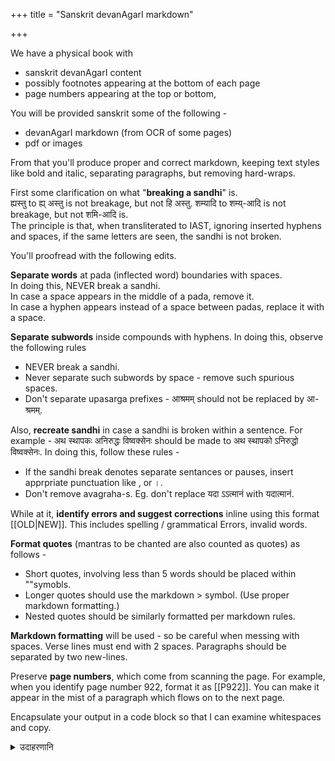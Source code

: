 +++
title = "Sanskrit devanAgarI markdown"

+++

We have a physical book with

- sanskrit devanAgarI content
- possibly footnotes appearing at the bottom of each page
- page numbers appearing at the top or bottom,

You will be provided sanskrit some of the following - 

- devanAgarI markdown (from OCR of some pages) 
- pdf or images 

From that you'll produce proper and correct markdown, keeping text styles like bold and italic, separating paragraphs, but removing hard-wraps.  

First some clarification on what "**breaking a sandhi**" is.  
ह्यस्तु to ह्य् अस्तु is not breakage, but not हि अस्तु.
शम्यादि to शम्य्-आदि is not breakage, but not शमि-आदि is.  
The principle is that, when transliterated to IAST, ignoring inserted hyphens and spaces, if the same letters are seen, the sandhi is not broken.

You'll proofread with the following edits.

**Separate words** at pada (inflected word) boundaries with spaces.  
In doing this, NEVER break a sandhi.  
In case a space appears in the middle of a pada, remove it.  
In case a hyphen appears instead of a space between padas, replace it with a space.

**Separate subwords** inside compounds with hyphens. In doing this, observe the following rules

- NEVER break a sandhi.
- Never separate such subwords by space - remove such spurious spaces. 
- Don't separate upasarga prefixes - आश्रमम् should not be replaced by आ-श्रमम्.

Also, **recreate sandhi** in case a sandhi is broken within a sentence. For example - अथ स्थापकः अनिरुद्धः विष्वक्सेनः should be made to अथ स्थापको ऽनिरुद्धो विष्वक्सेनः. In doing this, follow these rules - 

- If the sandhi break denotes separate sentances or pauses, insert apprpriate punctuation like , or ।.
- Don't remove avagraha-s. Eg. don't replace यदा ऽऽत्मानं with यदात्मानं.

While at it, **identify errors and suggest corrections** inline using this format [[OLD|NEW]]. This includes spelling / grammatical Errors, invalid words. 

**Format quotes** (mantras to be chanted are also counted as quotes) as follows -

- Short quotes, involving less than 5 words should be placed within ""symobls.
- Longer quotes should use the markdown > symbol. (Use proper markdown formatting.)
- Nested quotes should be similarly formatted per markdown rules.

**Markdown formatting** will be used - so be careful when messing with spaces. Verse lines must end with 2 spaces. Paragraphs should be separated by two new-lines.

Preserve **page numbers**, which come from scanning the page. For example, when you identify page number 922, format it as [[P922]]. You can make it appear in the mist of a paragraph which flows on to the next page.

Encapsulate your output in a code block so that I can examine whitespaces and copy.


<details><summary>उदाहरणानि</summary>

- [VV](https://aistudio.google.com/app/prompts?state=%7B%22ids%22:%5B%221iJbRkKjT_icJLJY0PUa-_odk_TlTZFo8%22%5D,%22action%22:%22open%22,%22userId%22:%22109000762913288837175%22,%22resourceKeys%22:%7B%7D%7D&usp=sharing)

</details>
